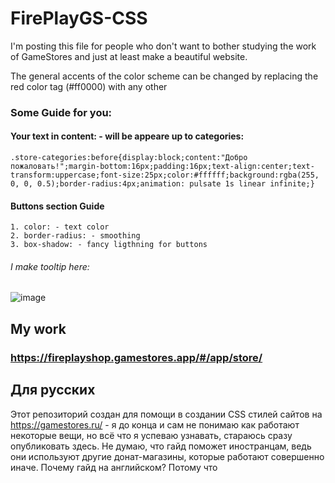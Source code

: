 # FirePlayGS-CSS

I'm posting this file for people who don't want to bother studying the work of GameStores and just at least make a beautiful website.

The general accents of the color scheme can be changed by replacing the red color tag (#ff0000) with any other

### Some Guide for you:

#### Your text in content: - will be appeare up to categories:

`.store-categories:before{display:block;content:"Добро пожаловать!";margin-bottom:16px;padding:16px;text-align:center;text-transform:uppercase;font-size:25px;color:#ffffff;background:rgba(255, 0, 0, 0.5);border-radius:4px;animation: pulsate 1s linear infinite;}`

#### Buttons section Guide

    1. color: - text color
    2. border-radius: - smoothing 
    3. box-shadow: - fancy ligthning for buttons

###### I make tooltip here:

![image](https://user-images.githubusercontent.com/104412752/221306474-b142b7ae-4823-4d42-9ade-7b59907ea9e2.png)

## My work

### https://fireplayshop.gamestores.app/#/app/store/

## Для русских

Этот репозиторий создан для помощи в создании CSS стилей сайтов на https://gamestores.ru/ - я до конца и сам не понимаю как работают некоторые вещи, но всё что я успеваю узнавать, стараюсь сразу опубликовать здесь. Не думаю, что гайд поможет иностранцам, ведь они используют другие донат-магазины, которые работают совершенно иначе. Почему гайд на английском? Потому что
